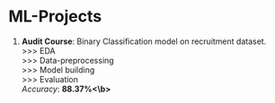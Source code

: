 # ML-Projects

1. <b>Audit Course</b>: Binary Classification model on recruitment dataset. <br>
              >>> EDA <br>
              >>> Data-preprocessing <br>
              >>> Model building <br>
              >>> Evaluation <br>
              <i>Accuracy</i>: <b>88.37%<\b> <br>
